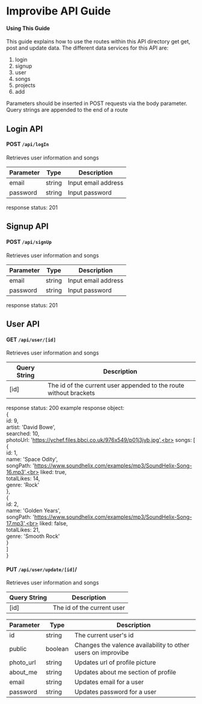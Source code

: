
# Improvibe API Guide

#### Using This Guide
This guide explains how to use the routes within this API directory get get, post and update data. The different data services for this API are:
  1. login
  2. signup
  3. user
  4. songs
  5. projects
  6. add

Parameters should be inserted in POST requests via the body parameter. Query strings are appended to the end of a route

## Login API
#### POST  `/api/logIn`<br>
Retrieves user information and songs

| Parameter      | Type |  Description      |
| ----------- | ----------- | ----------- |
| email | string | Input email address |
| password | string | Input password |

response status: 201

## Signup API
#### POST  `/api/signUp`<br>
Retrieves user information and songs

| Parameter      | Type |  Description      |
| ----------- | ----------- | ----------- |
| email | string | Input email address |
| password | string | Input password |

response status: 201


## User API
#### GET  `/api/user/[id]`<br>
Retrieves user information and songs

| Query String      | Description |
| ----------- | ----------- |
| [id]| The id of the current user appended to the route without brackets |

response status: 200
example response object:<br>
 {<br>
  id: 9,<br>
  artist: 'David Bowe',<br>
  searched: 10,<br>
  photoUrl: 'https://ychef.files.bbci.co.uk/976x549/p01j3jyb.jpg',<br>
  songs: [<br>
    {<br>
      id: 1,<br>
      name: 'Space Odity',<br>
      songPath: 'https://www.soundhelix.com/examples/mp3/SoundHelix-Song-16.mp3',<br>
      liked: true,<br>
      totalLikes: 14,<br>
      genre: 'Rock'<br>
    },<br>
    {<br>
    id: 2,<br>
    name: 'Golden Years',<br>
    songPath: 'https://www.soundhelix.com/examples/mp3/SoundHelix-Song-17.mp3',<br>
    liked: false,<br>
    totalLikes: 21,<br>
    genre: 'Smooth Rock'<br>
    }<br>
  ]<br>
}

#### PUT  `/api/user/update/[id]`/<br>
Retrieves user information and songs

| Query String      | Description |
| ----------- | ----------- |
| [id]| The id of the current user |

| Parameter      | Type |  Description      |
| ----------- | ----------- | ----------- |
| id | string | The current user's id|
| public | boolean | Changes the valence availability to other users on improvibe |
| photo_url | string | Updates url of profile picture |
| about_me | string | Updates about me section of profile |
| email | string | Updates email for a user  |
| password | string | Updates password for a user  |

